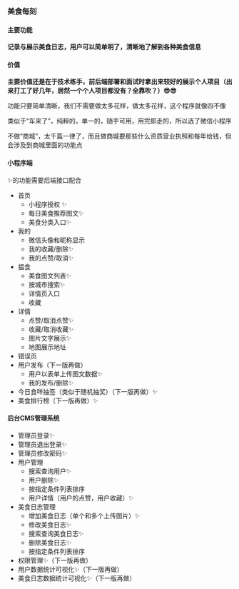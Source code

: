 ### 美食每刻

#### 主要功能

**记录与展示美食日志，用户可以简单明了，清晰地了解到各种美食信息**



#### 价值

**主要价值还是在于技术练手，前后端部署和面试时拿出来较好的展示个人项目（出来打工了好几年，居然一个个人项目都没有？全靠吹？）😎😎**

功能只要简单清晰，我们不需要做太多花样，做太多花样，这个程序就像四不像

类似于“车来了”，纯粹的，单一的，随手可用，用完即走的，所以选了微信小程序

不做“商城”，太千篇一律了，而且做商城要那些什么资质营业执照和每年给钱，但会涉及到商城里面的功能点



#### 小程序端

✨的功能需要后端接口配合

- 首页
  - 小程序授权 ✨
  - 每日美食推荐图文✨
  - 美食分类入口✨
- 我的
  - 微信头像和昵称显示
  - 我的收藏/删除✨
  - 我的点赞/取消✨
- 揾食
  - 美食图文列表✨
  - 按城市搜索✨
  - 详情页入口
  - 收藏
- 详情
  - 点赞/取消点赞✨
  - 收藏/取消收藏✨
  - 图片文字展示✨
  - 地图展示地址
- 错误页
- 用户发布（下一版再做）
  - 用户以表单上传图文数据✨
  - 我的发布/删除✨
- 今日食咩抽签（类似于随机抽奖）（下一版再做）✨
- 美食排行榜（下一版再做）✨



#### 后台CMS管理系统

- 管理员登录✨
- 管理员退出登录✨
- 管理员修改密码✨
- 用户管理
  - 搜索查询用户✨
  - 用户删除✨
  - 按指定条件列表排序
  - 用户详情（用户的点赞，用户收藏）✨
- 美食日志管理
  - 增加美食日志（单个和多个上传图片）✨
  - 修改美食日志✨
  - 搜索查询美食日志✨
  - 删除美食日志✨
  - 按指定条件列表排序
- 权限管理✨（下一版再做）
- 用户数据统计可视化✨（下一版再做）
- 美食日志数据统计可视化✨（下一版再做）